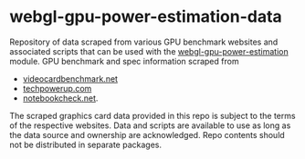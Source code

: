 # webgl-gpu-power-estimation-data

Repository of data scraped from various GPU benchmark websites and associated scripts that can be used with the [webgl-gpu-power-estimation](https://github.com/gkjohnson/webgl-gpu-power-estimation/) module. GPU benchmark and spec information scraped from

- [videocardbenchmark.net](https://www.videocardbenchmark.net/GPU_mega_page.html)
- [techpowerup.com](https://www.techpowerup.com/gpu-specs/)
- [notebookcheck.net](https://www.notebookcheck.net/Mobile-Graphics-Cards-Benchmark-List.844.0.html).

The scraped graphics card data provided in this repo is subject to the terms of the respective websites. Data and scripts are available to use as long as the data source and ownership are acknowledged. Repo contents should not be distributed in separate packages.
